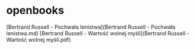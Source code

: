 # openbooks

[Bertrand Russell - Pochwała lenistwa](Bertrand Russell - Pochwała lenistwa.md)
[Bertrand Russell - Wartość wolnej myśli](Bertrand Russell - Wartość wolnej myśli.pdf)
